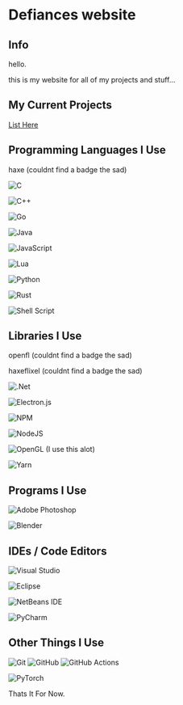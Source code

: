 # Defiances website
## Info

hello.

this is my website for all of my projects and stuff...

## My Current Projects

[List Here](https://github.com/AxyGitPoggers?tab=repositories)

## Programming Languages I Use

haxe (couldnt find a badge the sad)

![C](https://img.shields.io/badge/c-%2300599C.svg?style=for-the-badge&logo=c&logoColor=white)

![C++](https://img.shields.io/badge/c++-%2300599C.svg?style=for-the-badge&logo=c%2B%2B&logoColor=white)

![Go](https://img.shields.io/badge/go-%2300ADD8.svg?style=for-the-badge&logo=go&logoColor=white)

![Java](https://img.shields.io/badge/java-%23ED8B00.svg?style=for-the-badge&logo=java&logoColor=white)

![JavaScript](https://img.shields.io/badge/javascript-%23323330.svg?style=for-the-badge&logo=javascript&logoColor=%23F7DF1E)

![Lua](https://img.shields.io/badge/lua-%232C2D72.svg?style=for-the-badge&logo=lua&logoColor=white)

![Python](https://img.shields.io/badge/python-3670A0?style=for-the-badge&logo=python&logoColor=ffdd54)

![Rust](https://img.shields.io/badge/rust-%23000000.svg?style=for-the-badge&logo=rust&logoColor=white)

![Shell Script](https://img.shields.io/badge/shell_script-%23121011.svg?style=for-the-badge&logo=gnu-bash&logoColor=white)

## Libraries I Use

openfl (couldnt find a badge the sad)

haxeflixel (couldnt find a badge the sad)

![.Net](https://img.shields.io/badge/.NET-5C2D91?style=for-the-badge&logo=.net&logoColor=white)

![Electron.js](https://img.shields.io/badge/Electron-191970?style=for-the-badge&logo=Electron&logoColor=white)

![NPM](https://img.shields.io/badge/NPM-%23000000.svg?style=for-the-badge&logo=npm&logoColor=white)

![NodeJS](https://img.shields.io/badge/node.js-6DA55F?style=for-the-badge&logo=node.js&logoColor=white)

![OpenGL](https://img.shields.io/badge/OpenGL-%23FFFFFF.svg?style=for-the-badge&logo=opengl) (I use this alot)

![Yarn](https://img.shields.io/badge/yarn-%232C8EBB.svg?style=for-the-badge&logo=yarn&logoColor=white)

## Programs I Use

![Adobe Photoshop](https://img.shields.io/badge/adobephotoshop-%2331A8FF.svg?style=for-the-badge&logo=adobephotoshop&logoColor=white)

![Blender](https://img.shields.io/badge/blender-%23F5792A.svg?style=for-the-badge&logo=blender&logoColor=white)

## IDEs / Code Editors

![Visual Studio](https://img.shields.io/badge/Visual%20Studio-5C2D91.svg?style=for-the-badge&logo=visual-studio&logoColor=white)

![Eclipse](https://img.shields.io/badge/Eclipse-FE7A16.svg?style=for-the-badge&logo=Eclipse&logoColor=white)

![NetBeans IDE](https://img.shields.io/badge/NetBeansIDE-1B6AC6.svg?style=for-the-badge&logo=apache-netbeans-ide&logoColor=white)

![PyCharm](https://img.shields.io/badge/pycharm-143?style=for-the-badge&logo=pycharm&logoColor=black&color=black&labelColor=green)

## Other Things I Use

![Git](https://img.shields.io/badge/git-%23F05033.svg?style=for-the-badge&logo=git&logoColor=white)
![GitHub](https://img.shields.io/badge/github-%23121011.svg?style=for-the-badge&logo=github&logoColor=white)
![GitHub Actions](https://img.shields.io/badge/githubactions-%232671E5.svg?style=for-the-badge&logo=githubactions&logoColor=white)

![PyTorch](https://img.shields.io/badge/PyTorch-%23EE4C2C.svg?style=for-the-badge&logo=PyTorch&logoColor=white)

Thats It For Now.
